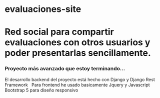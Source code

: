 # evaluaciones-site

# Red social para compartir evaluaciones con otros usuarios y poder presentarlas sencillamente.
### Proyecto más avanzado que estoy terminando...

El desarrollo backend del proyecto está hecho con Django y Django Rest Framework &nbsp;
Para frontend he usado basicamente Jquery y Javascript
Bootstrap 5 para diseño responsivo
